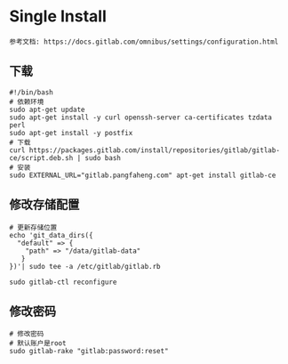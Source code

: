 # Single Install

    参考文档: https://docs.gitlab.com/omnibus/settings/configuration.html

## 下载
```shell
#!/bin/bash
# 依赖环境
sudo apt-get update
sudo apt-get install -y curl openssh-server ca-certificates tzdata perl
sudo apt-get install -y postfix
# 下载
curl https://packages.gitlab.com/install/repositories/gitlab/gitlab-ce/script.deb.sh | sudo bash
# 安装
sudo EXTERNAL_URL="gitlab.pangfaheng.com" apt-get install gitlab-ce

```

## 修改存储配置
```shell
# 更新存储位置
echo 'git_data_dirs({
  "default" => {
    "path" => "/data/gitlab-data"
   }
})'| sudo tee -a /etc/gitlab/gitlab.rb

sudo gitlab-ctl reconfigure
```

## 修改密码
```shell
# 修改密码
# 默认账户是root
sudo gitlab-rake "gitlab:password:reset"
```